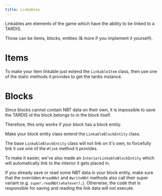 ```yaml
---
title: Linkables
---
```


Linkables are elements of the game which have the ability to be linked to a TARDIS.

Those can be items, blocks, entities (& more if you implement it yourself).

# Items
To make your item linkable just extend the `LinkableItem` class, then use one of the static methods it provides to get the tardis instance.

# Blocks 
Since blocks cannot contain NBT data on their own, it is impossible to save the TARDIS id the block belongs to in the block itself.

Therefore, this only works if your block has a block entity.

Make your block entity class extend the `LinkableBlockEntity` class.

The base `LinkableBlockEntity` class will not link on it's own, to forcefully link it use one of the `#link` method it provides.

To make it easier, we've also made an `InteriorLinkableBlockEntity` which will automatically link to the interior it gets placed in.

If you already save or read some NBT data in your block entity, make sure that the overriden `#readNbt` and `#writeNbt` methods also call their super variant (e.g. `super.readNbt(whatever);`). Otherwise, the code that is responsible for saving and reading the link data will not execute.